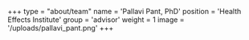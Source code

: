 +++
type = "about/team"
name = 'Pallavi Pant, PhD'
position = 'Health Effects Institute'
group = 'advisor'
weight = 1
image = '/uploads/pallavi_pant.png'
+++
